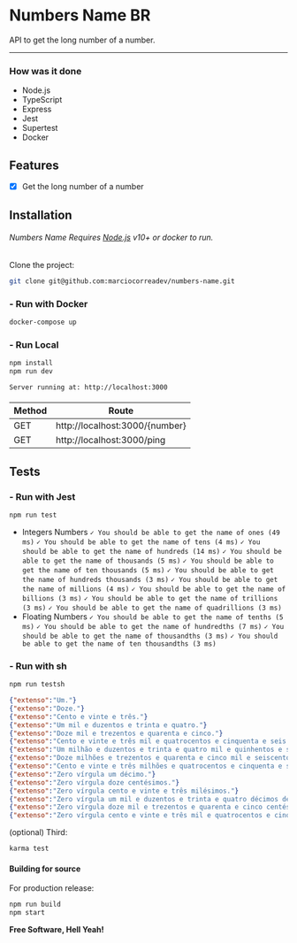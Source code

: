 # Numbers Name BR
API to get the long number of a number.

----

### How was it done
- Node.js
- TypeScript
- Express
- Jest
- Supertest
- Docker
## Features
- [x] Get the long number of a number

## Installation
###### Numbers Name Requires [Node.js](https://nodejs.org/) v10+ or docker to run.
Clone the project:
```sh
git clone git@github.com:marciocorreadev/numbers-name.git
```
### - Run with Docker
```sh
docker-compose up
```
### - Run Local
```sh
npm install 
npm run dev
```

```sh
Server running at: http://localhost:3000
```


####

| Method | Route |
| ------ | ------ |
| GET | http://localhost:3000/{number} |
| GET | http://localhost:3000/ping  |

## Tests

### - Run with Jest
```sh
npm run test
```

-  Integers Numbers
    `✓ You should be able to get the name of ones (49 ms)`
    `✓ You should be able to get the name of tens (4 ms)`
    `✓ You should be able to get the name of hundreds (14 ms)`
    `✓ You should be able to get the name of thousands (5 ms)`
    `✓ You should be able to get the name of ten thousands (5 ms)`
    `✓ You should be able to get the name of hundreds thousands (3 ms)`
    `✓ You should be able to get the name of millions (4 ms)`
    `✓ You should be able to get the name of billions (3 ms)`
    `✓ You should be able to get the name of trillions (3 ms)`
    `✓ You should be able to get the name of quadrillions (3 ms)`
- Floating Numbers
    `✓ You should be able to get the name of tenths (5 ms)`
    `✓ You should be able to get the name of hundredths (7 ms)`
    `✓ You should be able to get the name of thousandths (3 ms)`
    `✓ You should be able to get the name of ten thousandths (3 ms)`
    
### - Run with sh
```sh
npm run testsh
```
``` JSON
{"extenso":"Um."}
{"extenso":"Doze."}
{"extenso":"Cento e vinte e três."}
{"extenso":"Um mil e duzentos e trinta e quatro."}
{"extenso":"Doze mil e trezentos e quarenta e cinco."}
{"extenso":"Cento e vinte e três mil e quatrocentos e cinquenta e seis."}
{"extenso":"Um milhão e duzentos e trinta e quatro mil e quinhentos e sessenta e sete."}
{"extenso":"Doze milhões e trezentos e quarenta e cinco mil e seiscentos e setenta e oito."}
{"extenso":"Cento e vinte e três milhões e quatrocentos e cinquenta e seis mil e setecentos e oitenta e nove."}
{"extenso":"Zero vírgula um décimo."}
{"extenso":"Zero vírgula doze centésimos."}
{"extenso":"Zero vírgula cento e vinte e três milésimos."}
{"extenso":"Zero vírgula um mil e duzentos e trinta e quatro décimos de milésimo."}
{"extenso":"Zero vírgula doze mil e trezentos e quarenta e cinco centésimos de milésimo."}
{"extenso":"Zero vírgula cento e vinte e três mil e quatrocentos e cinquenta e seis milionésimos."}
```


(optional) Third:

```sh
karma test
```

#### Building for source
For production release:

```sh
npm run build
npm start
```

**Free Software, Hell Yeah!**
